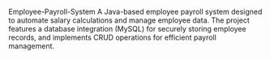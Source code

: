 Employee-Payroll-System
A Java-based employee payroll system designed to automate salary calculations and manage employee data. The project features a database integration (MySQL) for securely storing employee records, and implements CRUD operations for efficient payroll management.
